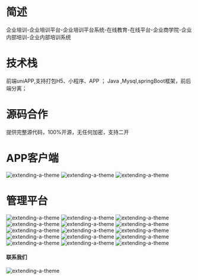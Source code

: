 
# 简述

企业培训-企业培训平台-企业培训平台系统-在线教育-在线平台-企业商学院-企业内部培训-企业内部培训系统

# 技术栈

前端uniAPP,支持打包H5、小程序、APP ；
Java ,Mysql,springBoot框架，前后端分离；

#  源码合作

 提供完整源代码，100%开源，无任何加密，支持二开


#  APP客户端

![extending-a-theme](/01.png)
![extending-a-theme](/02.png)
![extending-a-theme](/03.png)



# 管理平台

![extending-a-theme](/04.png)
![extending-a-theme](/06.png)
![extending-a-theme](/07.png)
![extending-a-theme](/08.png)
![extending-a-theme](/09.png)
![extending-a-theme](/10.png)
![extending-a-theme](/11.png)
![extending-a-theme](/12.png)
![extending-a-theme](/13.png)
![extending-a-theme](/14.png)
![extending-a-theme](/15.png)
![extending-a-theme](/16.png)
![extending-a-theme](/17.png)
![extending-a-theme](/18.png)
![extending-a-theme](/19.png)


#### 联系我们

![extending-a-theme](/xiaomage.jpg)

